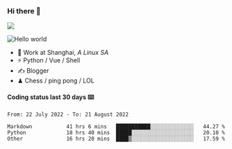 ### Hi there 👋
![](https://komarev.com/ghpvc/?username=Xuhandsome)


<img src="https://github-readme-stats.vercel.app/api?username=XuHandsome&show_icons=true&theme=merko" alt="Hello world">

<br/>

- 🍻  Work at Shanghai, _A Linux SA_
- ⚡  Python / Vue / Shell
- ✍️  Blogger
- ♟  Chess / ping pong / LOL

#### Coding status last 30 days ⌨️

<!--START_SECTION:waka-->

```text
From: 22 July 2022 - To: 21 August 2022

Markdown           41 hrs 6 mins   ███████████░░░░░░░░░░░░░░   44.27 %
Python             18 hrs 40 mins  █████░░░░░░░░░░░░░░░░░░░░   20.10 %
Other              16 hrs 20 mins  ████▒░░░░░░░░░░░░░░░░░░░░   17.59 %
```

<!--END_SECTION:waka-->
